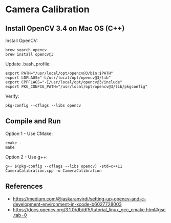 # Camera Calibration

## Install OpenCV 3.4 on Mac OS (C++)

Install OpenCV:
```
brew search opencv
brew install opencv@3
```

Update .bash_profile:
```
export PATH="/usr/local/opt/opencv@3/bin:$PATH"
export LDFLAGS="-L/usr/local/opt/opencv@3/lib"
export CPPFLAGS="-I/usr/local/opt/opencv@3/include"
export PKG_CONFIG_PATH="/usr/local/opt/opencv@3/lib/pkgconfig"
```

Verify:
```
pkg-config --cflags --libs opencv
```

## Compile and Run

Option 1 - Use CMake:
```
cmake .
make
```

Option 2 - Use g++:
```
g++ $(pkg-config --cflags --libs opencv) -std=c++11 CameraCalibration.cpp -o CameraCalibration
```

## References
* https://medium.com/@jaskaranvirdi/setting-up-opencv-and-c-development-environment-in-xcode-b6027728003
* https://docs.opencv.org/3.1.0/db/df5/tutorial_linux_gcc_cmake.html#gsc.tab=0






